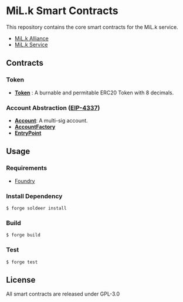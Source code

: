 # MiL.k Smart Contracts

This repository contains the core smart contracts for the MiL.k service.

- [MiL.k Alliance](https://milkalliance.io/)
- [MiL.k Service](https://milkplay.com/?lang=en)

## Contracts

### Token

- [**Token**](./src/Token.sol) : A burnable and permitable ERC20 Token with 8 decimals.

### Account Abstraction ([EIP-4337](https://eips.ethereum.org/EIPS/eip-4337))

- [**Account**](./src/Account.sol): A multi-sig account.
- [**AccountFactory**](./src/AccountFactory.sol)
- [**EntryPoint**](./src/EntryPoint.sol)

## Usage

### Requirements

- [Foundry](https://github.com/foundry-rs/foundry)

### Install Dependency

```shell
$ forge soldeer install
```

### Build

```shell
$ forge build
```

### Test

```shell
$ forge test
```

## License

All smart contracts are released under GPL-3.0